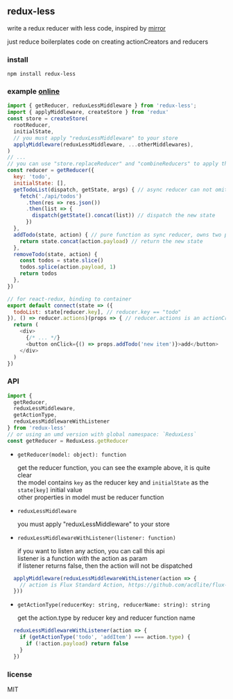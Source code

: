 ## redux-less
write a redux reducer with less code, inspired by [mirror](https://github.com/mirrorjs/mirror)

just reduce boilerplates code on creating actionCreators and reducers

### install
`npm install redux-less`

### example [online](https://jsfiddle.net/tingyuan/q0ehjo2r/)

```javascript
import { getReducer, reduxLessMiddleware } from 'redux-less';
import { applyMiddleware, createStore } from 'redux'
const store = createStore(
  rootReducer,
  initialState,
  // you must apply "reduxLessMiddleware" to your store
  applyMiddleware(reduxLessMiddleware, ...otherMiddlewares),
)
// ...
// you can use "store.replaceReducer" and "combineReducers" to apply this reducer
const reducer = getReducer({
  key: 'todo',
  initialState: [],
  getTodoList(dispatch, getState, args) { // async reducer can not omit "args" param
    fetch('./api/todos')
      .then(res => res.json())
      .then(list => {
        dispatch(getState().concat(list)) // dispatch the new state
      })
  },
  addTodo(state, action) { // pure function as sync reducer, owns two params
    return state.concat(action.payload) // return the new state
  },
  removeTodo(state, action) {
    const todos = state.slice()
    todos.splice(action.payload, 1)
    return todos
  },
})

// for react-redux, binding to container
export default connect(state => ({
  todoList: state[reducer.key], // reducer.key == "todo"
}), () => reducer.actions)(props => { // reducer.actions is an actionCreators map
  return (
    <div>
      {/* ... */}
      <button onClick={() => props.addTodo('new item')}>add</button>
    </div>
  )
})

```

### API

```javascript
import { 
  getReducer, 
  reduxLessMiddleware, 
  getActionType, 
  reduxLessMiddlewareWithListener 
} from 'redux-less'
// or using an umd version with global namespace: `ReduxLess`
const getReducer = ReduxLess.getReducer
```

* `getReducer(model: object): function`

  get the reducer function, you can see the example above, it is quite clear   
  the model contains `key` as the reducer key and `initialState` as the `state[key]` initial value     
  other properties in model must be reducer function   
* `reduxLessMiddleware`

  you must apply "reduxLessMiddleware" to your store
* `reduxLessMiddlewareWithListener(listener: function)`

  if you want to listen any action, you can call this api   
  listener is a function with the action as param    
  if listener returns false, then the action will not be dispatched    
```javascript
  applyMiddleware(reduxLessMiddlewareWithListener(action => {
    // action is Flux Standard Action, https://github.com/acdlite/flux-standard-action
  }))
```

* `getActionType(reducerKey: string, reducerName: string): string`

  get the action.type by reducer key and reducer function name
```javascript
  reduxLessMiddlewareWithListener(action => {
    if (getActionType('todo', 'addItem') === action.type) {
      if (!action.payload) return false
    }
  })
```  

### license
MIT
